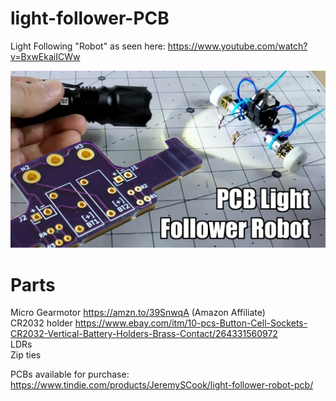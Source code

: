 # light-follower-PCB
Light Following "Robot" as seen here: https://www.youtube.com/watch?v=BxwEkaiICWw

![image](lightfollower.jpg)

# Parts

Micro Gearmotor https://amzn.to/39SnwqA (Amazon Affiliate)  
CR2032 holder https://www.ebay.com/itm/10-pcs-Button-Cell-Sockets-CR2032-Vertical-Battery-Holders-Brass-Contact/264331560972  
LDRs  
Zip ties

PCBs available for purchase: https://www.tindie.com/products/JeremySCook/light-follower-robot-pcb/
